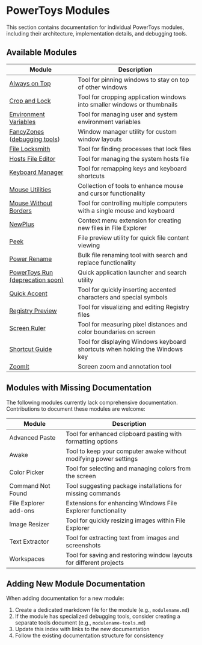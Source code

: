 # PowerToys Modules

This section contains documentation for individual PowerToys modules, including their architecture, implementation details, and debugging tools.

## Available Modules

| Module | Description |
|--------|-------------|
| [Always on Top](alwaysontop.md) | Tool for pinning windows to stay on top of other windows |
| [Crop and Lock](cropandlock.md) | Tool for cropping application windows into smaller windows or thumbnails |
| [Environment Variables](environmentvariables.md) | Tool for managing user and system environment variables |
| [FancyZones](fancyzones.md) ([debugging tools](fancyzones-tools.md)) | Window manager utility for custom window layouts |
| [File Locksmith](filelocksmith.md) | Tool for finding processes that lock files |
| [Hosts File Editor](hostsfileeditor.md) | Tool for managing the system hosts file |
| [Keyboard Manager](keyboardmanager/README.md) | Tool for remapping keys and keyboard shortcuts |
| [Mouse Utilities](mouseutils/readme.md) | Collection of tools to enhance mouse and cursor functionality |
| [Mouse Without Borders](mousewithoutborders.md) | Tool for controlling multiple computers with a single mouse and keyboard |
| [NewPlus](newplus.md) | Context menu extension for creating new files in File Explorer |
| [Peek](peek/readme.md) | File preview utility for quick file content viewing |
| [Power Rename](powerrename.md) | Bulk file renaming tool with search and replace functionality |
| [PowerToys Run (deprecation soon)](launcher/readme.md) | Quick application launcher and search utility |
| [Quick Accent](quickaccent.md) | Tool for quickly inserting accented characters and special symbols |
| [Registry Preview](registrypreview.md) | Tool for visualizing and editing Registry files |
| [Screen Ruler](screenruler.md) | Tool for measuring pixel distances and color boundaries on screen |
| [Shortcut Guide](shortcut_guide.md) | Tool for displaying Windows keyboard shortcuts when holding the Windows key |
| [ZoomIt](zoomit.md) | Screen zoom and annotation tool |

## Modules with Missing Documentation

The following modules currently lack comprehensive documentation. Contributions to document these modules are welcome:

| Module | Description |
|--------|-------------|
| Advanced Paste | Tool for enhanced clipboard pasting with formatting options |
| Awake | Tool to keep your computer awake without modifying power settings |
| Color Picker | Tool for selecting and managing colors from the screen |
| Command Not Found | Tool suggesting package installations for missing commands |
| File Explorer add-ons | Extensions for enhancing Windows File Explorer functionality |
| Image Resizer | Tool for quickly resizing images within File Explorer |
| Text Extractor | Tool for extracting text from images and screenshots |
| Workspaces | Tool for saving and restoring window layouts for different projects |

## Adding New Module Documentation

When adding documentation for a new module:

1. Create a dedicated markdown file for the module (e.g., `modulename.md`)
2. If the module has specialized debugging tools, consider creating a separate tools document (e.g., `modulename-tools.md`)
3. Update this index with links to the new documentation
4. Follow the existing documentation structure for consistency
